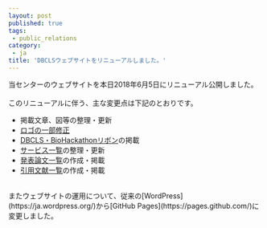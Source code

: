 ```yaml
---
layout: post
published: true
tags:
 - public_relations
category:
 - ja
title: 'DBCLSウェブサイトをリニューアルしました。'
---
```

当センターのウェブサイトを本日2018年6月5日にリニューアル公開しました。  
<br />
このリニューアルに伴う、主な変更点は下記のとおりです。
 * 掲載文章、図等の整理・更新
 * [ロゴの一部修正](http://dbcls.rois.ac.jp/logotype.html)
 * [DBCLS・BioHackathonリボン](ttp://dbcls.rois.ac.jp/logotype.html)の掲載
 * [サービス一覧](http://dbcls.rois.ac.jp/services.html)の整理・更新
 * [発表論文一覧](http://dbcls.rois.ac.jp/publications.html)の作成・掲載
 * [引用文献一覧](http://dbcls.rois.ac.jp/references.html)の作成・掲載  

<br />
またウェブサイトの運用について、従来の[WordPress](https://ja.wordpress.org/)から[GitHub Pages](https://pages.github.com/)に変更しました。
